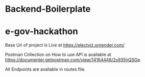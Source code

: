 # Backend-Boilerplate
# e-gov-hackathon

Base Url of project is Live at https://electviz.onrender.com/

Postman Collection on How to use API is available at https://documenter.getpostman.com/view/14164448/2s935hQSGp

All Endpoints are available in routes file.